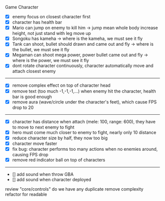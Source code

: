 Game Character
- [x] enemy focus on closest character first
- [x] character has health bar
- [x] Mario can jump on enemy to kill him -> jump mean whole body increase height, not just stand with leg move up
- [x] Songoku has kameha -> where is the kameha, we must see it fly
- [x] Tank can shoot, bullet should drawn and came out and fly -> where is the bullet, we must see it fly
- [x] Megaman can shoot mega power, power bullet came out and fly -> where is the power, we must see it fly
- [x] dont rotate character continuously, character automatically move and attach closest enemy
--------------------------------------------
- [x] remove complex effect on top of character head
- [x] remove text (too much -1,-1,-1,...) when enemy hit the character, health bar is good enough
- [x] remove aura (wave/circle under the character's feet), which cause FPS drop to 20
--------------------------------------------
- [x] character has distance when attach (mele: 100, range: 600), they have to move to next enemy to fight
- [x] hero must come much closer to enemy to fight, nearly only 10 distance
- [x] reduce character size by half, they now too big
- [x] character move faster
- [x] fix bug: character performs too many actions when no enemies around, causing FPS drop
- [x] remove red indicator ball on top of characters

--------------------------------------------
- [] add sound when throw GBA
- [] add sound when character deployed



review "core/controls" do we have any duplicate
remove complexity
refactor for readable